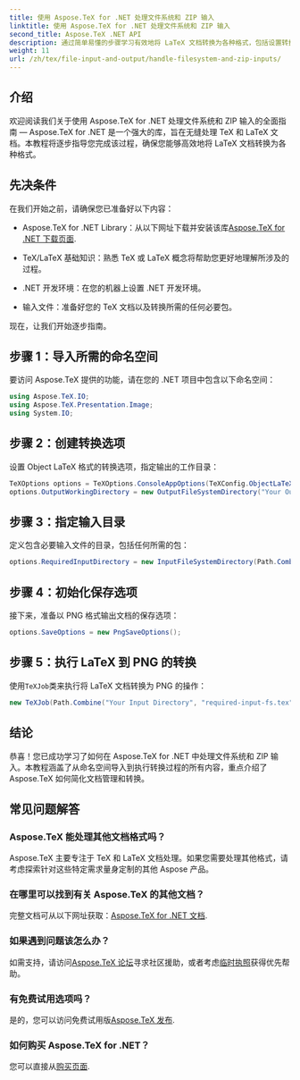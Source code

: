 ```yaml
---
title: 使用 Aspose.TeX for .NET 处理文件系统和 ZIP 输入
linktitle: 使用 Aspose.TeX for .NET 处理文件系统和 ZIP 输入
second_title: Aspose.TeX .NET API
description: 通过简单易懂的步骤学习有效地将 LaTeX 文档转换为各种格式，包括设置转换选项、指定输入目录和执行转换。
weight: 11
url: /zh/tex/file-input-and-output/handle-filesystem-and-zip-inputs/
---
```

## 介绍

欢迎阅读我们关于使用 Aspose.TeX for .NET 处理文件系统和 ZIP 输入的全面指南 — Aspose.TeX for .NET 是一个强大的库，旨在无缝处理 TeX 和 LaTeX 文档。本教程将逐步指导您完成该过程，确保您能够高效地将 LaTeX 文档转换为各种格式。

## 先决条件

在我们开始之前，请确保您已准备好以下内容：

-  Aspose.TeX for .NET Library：从以下网址下载并安装该库[Aspose.TeX for .NET 下载页面](https://releases.aspose.com/tex/net/).
  
- TeX/LaTeX 基础知识：熟悉 TeX 或 LaTeX 概念将帮助您更好地理解所涉及的过程。

- .NET 开发环境：在您的机器上设置 .NET 开发环境。

- 输入文件：准备好您的 TeX 文档以及转换所需的任何必要包。

现在，让我们开始逐步指南。

## 步骤 1：导入所需的命名空间

要访问 Aspose.TeX 提供的功能，请在您的 .NET 项目中包含以下命名空间：

```csharp
using Aspose.TeX.IO;
using Aspose.TeX.Presentation.Image;
using System.IO;
```

## 步骤 2：创建转换选项

设置 Object LaTeX 格式的转换选项，指定输出的工作目录：

```csharp
TeXOptions options = TeXOptions.ConsoleAppOptions(TeXConfig.ObjectLaTeX);
options.OutputWorkingDirectory = new OutputFileSystemDirectory("Your Output Directory");
```

## 步骤 3：指定输入目录

定义包含必要输入文件的目录，包括任何所需的包：

```csharp
options.RequiredInputDirectory = new InputFileSystemDirectory(Path.Combine("Your Input Directory", "packages"));
```

## 步骤 4：初始化保存选项

接下来，准备以 PNG 格式输出文档的保存选项：

```csharp
options.SaveOptions = new PngSaveOptions();
```

## 步骤 5：执行 LaTeX 到 PNG 的转换

使用`TeXJob`类来执行将 LaTeX 文档转换为 PNG 的操作：

```csharp
new TeXJob(Path.Combine("Your Input Directory", "required-input-fs.tex"), new ImageDevice(), options).Run();
```

## 结论

恭喜！您已成功学习了如何在 Aspose.TeX for .NET 中处理文件系统和 ZIP 输入。本教程涵盖了从命名空间导入到执行转换过程的所有内容，重点介绍了 Aspose.TeX 如何简化文档管理和转换。

## 常见问题解答

### Aspose.TeX 能处理其他文档格式吗？

Aspose.TeX 主要专注于 TeX 和 LaTeX 文档处理。如果您需要处理其他格式，请考虑探索针对这些特定需求量身定制的其他 Aspose 产品。

### 在哪里可以找到有关 Aspose.TeX 的其他文档？

完整文档可从以下网址获取：[Aspose.TeX for .NET 文档](https://reference.aspose.com/tex/net/).

### 如果遇到问题该怎么办？

如需支持，请访问[Aspose.TeX 论坛](https://forum.aspose.com/c/tex/47)寻求社区援助，或者考虑[临时执照](https://purchase.conholdate.com/temporary-license/)获得优先帮助。

### 有免费试用选项吗？

是的，您可以访问免费试用版[Aspose.TeX 发布](https://releases.aspose.com/).

### 如何购买 Aspose.TeX for .NET？

您可以直接从[购买页面](https://purchase.conholdate.com/buy).

